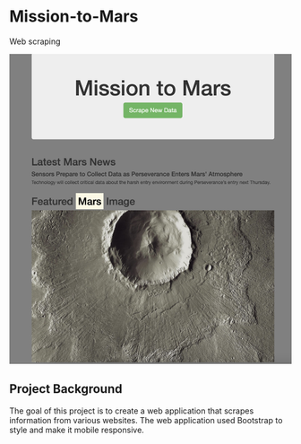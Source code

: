 # Mission-to-Mars
Web scraping

![Screencap](https://github.com/patrickryanpo/Mission-to-Mars/blob/main/Resources/Screen%20Shot%202021-02-14%20at%202.50.04%20PM.png)

## Project Background
The goal of this project is to create a web application that scrapes information from various websites. The web application used Bootstrap to style and make it mobile responsive. 